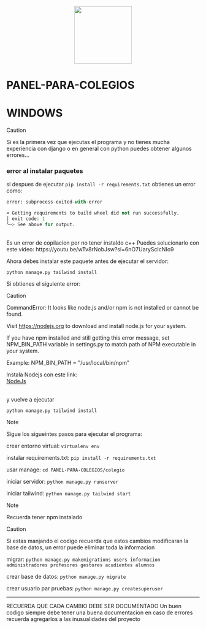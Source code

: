 <p align="center">
  <img width="150px" src="https://i.ibb.co/bXvzjXm/LOGO-h1.png" />
</p>

# PANEL-PARA-COLEGIOS


# WINDOWS

> [!CAUTION]
> Si es la primera vez que ejecutas el programa y no tienes mucha experiencia con django
> o en general con python puedes obtener algunos errores...
> <br>
> ### error al instalar paquetes
> si despues de ejecutar ```pip install -r requirements.txt```
> obtienes un error como:
> ```python
> error: subprocess-exited-with-error
> 
> × Getting requirements to build wheel did not run successfully.
> │ exit code: 1
> ╰─> See above for output.
> ```
> <br>
> Es un error de copilacion por no tener instaldo c++
> Puedes solucionarlo con este video:
> https://youtu.be/wTv8rNobJsw?si=6nO7UaryScIcNIo9


Ahora debes instalar este paquete antes de ejecutar el servidor:
<br>

```python manage.py tailwind install```


Si obtienes el siguiente error:
<br>

> [!CAUTION]
> CommandError: 
> It looks like node.js and/or npm is not installed or cannot be found.
> 
> Visit https://nodejs.org to download and install node.js for your system.
>
> If you have npm installed and still getting this error message, set NPM_BIN_PATH variable in settings.py to match path of NPM executable in your system.
>
> Example:
> NPM_BIN_PATH = "/usr/local/bin/npm"


Instala Nodejs con este link: 
<br>
[NodeJs](https://nodejs.org/en/download)

<br>
y vuelve a ejecutar

```python manage.py tailwind install```

> [!NOTE]
> Sigue los sigueintes pasos para ejecutar el programa:

crear entorno virtual:
```virtualenv env```

instalar requirements.txt:
```pip install -r requirements.txt```

usar manage:
```cd PANEL-PARA-COLEGIOS/colegio```

iniciar servidor:
```python manage.py runserver```

iniciar tailwind:
```python manage.py tailwind start```
> [!NOTE]
> Recuerda tener npm instalado


> [!CAUTION]
> Si estas manjando el codigo recuerda que estos cambios modificaran la base de datos, un error puede eliminar toda la informacion
> <br>

migrar: 
```python manage.py makemigrations users informacion administradores profesores gestores acudientes alumnos```

crear base de datos:
```python manage.py migrate```

crear usuario par pruebas:
```python manage.py createsuperuser ```

<hr>

RECUERDA QUE CADA CAMBIO DEBE SER DOCUMENTADO
Un buen codigo siempre debe tener una buena documentacion
en caso de errores recuerda agregarlos a las inusualidades del proyecto
</s>